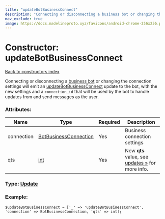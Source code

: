 ```yaml
---
title: "updateBotBusinessConnect"
description: "Connecting or disconnecting a business bot or changing the connection settings will emit an updateBotBusinessConnect update to the bot, with the new settings and a connection_id that will be used by the bot to handle updates from and send messages as the user."
nav_exclude: true
image: https://docs.madelineproto.xyz/favicons/android-chrome-256x256.png
---
```

# Constructor: updateBotBusinessConnect  
[Back to constructors index](/API_docs/constructors/index.html)



Connecting or disconnecting a [business bot](https://core.telegram.org/api/bots/connected-business-bots) or changing the connection settings will emit an [updateBotBusinessConnect](../constructors/updateBotBusinessConnect.html) update to the bot, with the new settings and a `connection_id` that will be used by the bot to handle updates from and send messages as the user.

### Attributes:

| Name     |    Type       | Required | Description |
|----------|---------------|----------|-------------|
|connection|[BotBusinessConnection](/API_docs/types/BotBusinessConnection.html) | Yes|Business connection settings|
|qts|[int](/API_docs/types/int.html) | Yes|New **qts** value, see [updates »](https://core.telegram.org/api/updates) for more info.|



### Type: [Update](/API_docs/types/Update.html)


### Example:

```
$updateBotBusinessConnect = ['_' => 'updateBotBusinessConnect', 'connection' => BotBusinessConnection, 'qts' => int];
```  
